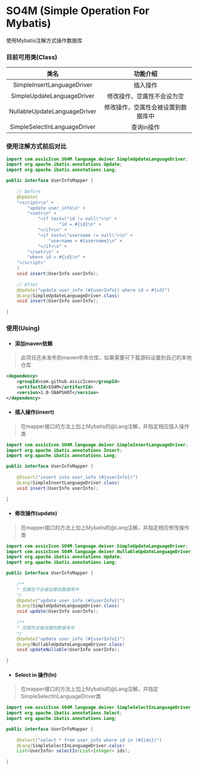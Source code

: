 # SO4M (Simple Operation For Mybatis)
使用Mybatis注解方式操作数据库
### 目前可用类(Class)
类名 | 功能介绍
:---: | :---:
SimpleInsertLanguageDriver | 插入操作
SimpleUpdateLanguageDriver | 修改操作，空属性不会设为空
NullableUpdateLanguageDriver | 修改操作，空属性会被设置到数据库中
SimpleSelectInLanguageDriver | 查询in操作

### 使用注解方式前后对比
```java
import com.assicIcon.SO4M.language.deiver.SimpleUpdateLanguageDriver;
import org.apache.ibatis.annotations.Update;
import org.apache.ibatis.annotations.Lang;

public interface UserInfoMapper {
	
    // Before
    @Update(
    "<script>\n" +
        "update user_info\n" +
        "<set>\n" +
            "<if test=\"id != null\">\n" +
    				"id = #{id}\n" +
            "</if>\n" +
            "<if test=\"username != null\">\n" +
                "username = #{username}\n" +
            "</if>\n" +
        "</set>\n" +
        "where id = #{id}\n" +
    "</script>"
    )
    void insert(UserInfo userInfo);
    
    // After 
    @Update("update user_info (#{userInfo}) where id = #{id}")
    @Lang(SimpleUpdateLanguageDriver.class)
    void insert(UserInfo userInfo);
    
}
```

### 使用(Using)
- #### 添加maven依赖
> 此项目还未发布到maven中央仓库，如果需要可下载源码设置到自己的本地仓库
````xml
<dependency>
    <groupId>com.github.assicIcon</groupId>
    <artifactId>SO4M</artifactId>
    <version>1.0-SNAPSHOT</version>
</dependency>
````

- #### 插入操作(insert)
> 在mapper接口的方法上加上Mybatis的@Lang注解，并指定相应插入操作类
````java
import com.assicIcon.SO4M.language.deiver.SimpleInsertLanguageDriver;
import org.apache.ibatis.annotations.Insert;
import org.apache.ibatis.annotations.Lang;

public interface UserInfoMapper {
	
    @Insert("insert into user_info (#{userInfo})")
    @Lang(SimpleInsertLanguageDriver.class)
    void insert(UserInfo userInfo);
    
}
````

- #### 修改操作(update)
> 在mapper接口的方法上加上Mybatis的@Lang注解，并指定相应修改操作类
````java
import com.assicIcon.SO4M.language.deiver.SimpleUpdateLanguageDriver;
import com.assicIcon.SO4M.language.deiver.NullableUpdateLanguageDriver;
import org.apache.ibatis.annotations.Update;
import org.apache.ibatis.annotations.Lang;

public interface UserInfoMapper {
	
    /**
    * 空属性不会被设置到数据库中
    */
    @Update("update user_info (#{userInfo})")
    @Lang(SimpleUpdateLanguageDriver.class)
    void update(UserInfo userInfo);
    
    /**
    * 空属性会被设置到数据库中
    */
    @Update("update user_info (#{userInfo})")
    @Lang(NullableUpdateLanguageDriver.class)
    void updateNullable(UserInfo userInfo);
    
}
````

- #### Select in 操作(In)
> 在mapper接口的方法上加上Mybatis的@Lang注解，并指定SimpleSelectInLanguageDriver类

````java
import com.assicIcon.SO4M.language.deiver.SimpleSelectInLanguageDriver;
import org.apache.ibatis.annotations.Select;
import org.apache.ibatis.annotations.Lang;

public interface UserInfoMapper {
	
	@Select("select * from user_info where id in (#{ids})")
	@Lang(SimpleSelectInLanguageDriver.calss)
	List<UserInfo> selectIn(List<Integer> ids);
	
}
````



